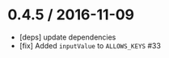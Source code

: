 0.4.5 / 2016-11-09
==================
- [deps] update dependencies
- [fix] Added `inputValue` to `ALLOWS_KEYS` #33
